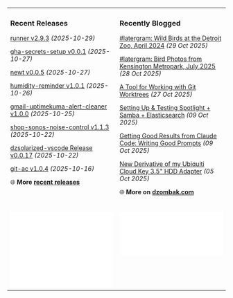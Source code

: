 <table><tr><td valign="top" width="50%" style="margin-bottom: 1em;">

### Recent Releases

<!-- recent_releases starts -->
[runner v2.9.3](https://github.com/cdzombak/runner/releases/tag/v2.9.3) *(2025-10-29)*

[gha-secrets-setup v0.0.1](https://github.com/cdzombak/gha-secrets-setup/releases/tag/v0.0.1) *(2025-10-27)*

[newt v0.0.5](https://github.com/cdzombak/newt/releases/tag/v0.0.5) *(2025-10-27)*

[humidity-reminder v1.0.1](https://github.com/cdzombak/humidity-reminder/releases/tag/v1.0.1) *(2025-10-26)*

[gmail-uptimekuma-alert-cleaner v1.0.0](https://github.com/cdzombak/gmail-uptimekuma-alert-cleaner/releases/tag/v1.0.0) *(2025-10-25)*

[shop-sonos-noise-control v1.1.3](https://github.com/cdzombak/shop-sonos-noise-control/releases/tag/v1.1.3) *(2025-10-22)*

[dzsolarized-vscode Release v0.0.17](https://github.com/cdzombak/dzsolarized-vscode/releases/tag/v0.0.17) *(2025-10-22)*

[git-ac v1.0.4](https://github.com/cdzombak/git-ac/releases/tag/v1.0.4) *(2025-10-16)*
<!-- recent_releases ends -->
🌐 **More [recent releases](https://github.com/cdzombak/cdzombak/blob/main/RELEASES.md)**
<br />
<br />
</td><td valign="top" width="50%" style="margin-bottom: 1em;">

### Recently Blogged

<!-- blog starts -->
[#latergram: Wild Birds at the Detroit Zoo, April 2024](https://www.dzombak.com/blog/2025/10/latergram-wild-birds-at-the-detroit-zoo-april-2024/) *(29 Oct 2025)*

[#latergram: Bird Photos from Kensington Metropark, July 2025](https://www.dzombak.com/blog/2025/10/latergram-bird-photos-from-kensington-metropark-july-2025/) *(28 Oct 2025)*

[A Tool for Working with Git Worktrees](https://www.dzombak.com/blog/2025/10/a-tool-for-working-with-git-worktrees/) *(27 Oct 2025)*

[Setting Up & Testing Spotlight + Samba + Elasticsearch](https://www.dzombak.com/blog/2025/10/setting-up-testing-spotlight-samba-elasticsearch/) *(09 Oct 2025)*

[Getting Good Results from Claude Code: Writing Good Prompts](https://www.dzombak.com/blog/2025/10/getting-good-results-from-claude-code-writing-good-prompts/) *(09 Oct 2025)*

[New Derivative of my Ubiquiti Cloud Key 3.5" HDD Adapter](https://www.dzombak.com/blog/2025/10/new-derivative-of-my-ubiquiti-cloud-key-3-5-hdd-adapter/) *(05 Oct 2025)*
<!-- blog ends -->
🌐 **More on [dzombak.com](https://www.dzombak.com/blog)**
<br />
<br />
</td></tr><tr><td valign="top" width="50%"><a href="https://github.com/cdzombak"> <picture><img src="/github-summary.svg" alt="@cdzombak summary"></picture></a></td><td valign="top" width="50%"><a href="https://github.com/sponsors/cdzombak"> <picture><img src="/github-sponsor.svg" alt="sponsor me"></picture></a><br /><br /></td></tr></table>
